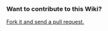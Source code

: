 ### Want to contribute to this Wiki?

[Fork it and send a pull request.](https://github.com/microsoft/vscode-wiki)